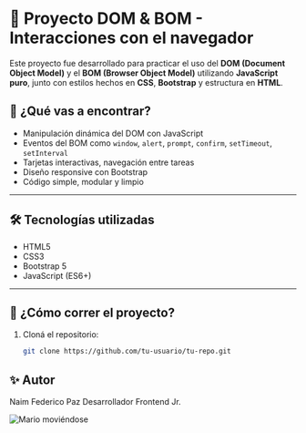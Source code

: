 # 🚀 Proyecto DOM & BOM - Interacciones con el navegador

Este proyecto fue desarrollado para practicar el uso del **DOM (Document Object Model)** y el **BOM (Browser Object Model)** utilizando **JavaScript puro**, junto con estilos hechos en **CSS**, **Bootstrap** y estructura en **HTML**.

## 🧠 ¿Qué vas a encontrar?

- Manipulación dinámica del DOM con JavaScript
- Eventos del BOM como `window`, `alert`, `prompt`, `confirm`, `setTimeout`, `setInterval`
- Tarjetas interactivas, navegación entre tareas
- Diseño responsive con Bootstrap
- Código simple, modular y limpio

---

## 🛠️ Tecnologías utilizadas

- HTML5
- CSS3
- Bootstrap 5
- JavaScript (ES6+)

---

## 🚀 ¿Cómo correr el proyecto?

1. Cloná el repositorio:
   ```bash
   git clone https://github.com/tu-usuario/tu-repo.git

## ✨ Autor
Naim Federico Paz
Desarrollador Frontend Jr.

![Mario moviéndose](./img/Super%20Mario%20Dancing%20GIF.gif)

